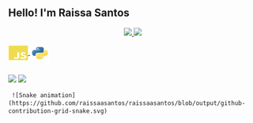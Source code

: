 ## Hello! I'm Raissa Santos 

<div align="center">
  <a href="https://github.com/raissaasantos">
  <img height="180em" src="https://github-readme-stats.vercel.app/api?username=raissaasantos&show_icons=true&theme=tokyonight&include_all_commits=true&count_private=true"/>
  <img height="150em" src="https://github-readme-stats.vercel.app/api/top-langs/?username=raissaasantos&layout=compact&langs_count=7&theme=tokyonight"/>
</div>

  <div style="display: inline_block"><br>
  <img align="center" alt="Raissa-Js" height="30" width="40" src="https://raw.githubusercontent.com/devicons/devicon/master/icons/javascript/javascript-plain.svg">
  <img align="center" alt="Raissa-Python" height="30" width="40" src="https://raw.githubusercontent.com/devicons/devicon/master/icons/python/python-original.svg">
</div>
  
##
  <div>
  <a href="https://instagram.com/raissaa_santos77" target="_blank"><img src="https://img.shields.io/badge/-Instagram-%23E4405F?style=for-the-badge&logo=instagram&logoColor=white" target="_blank"></a>
  <a href = "mailto:raissaassissantos7@gmail.com"><img src="https://img.shields.io/badge/-Gmail-%23333?style=for-the-badge&logo=gmail&logoColor=white" target="_blank"></a>
 
     ![Snake animation](https://github.com/raissaasantos/raissaasantos/blob/output/github-contribution-grid-snake.svg) 
  </div>
